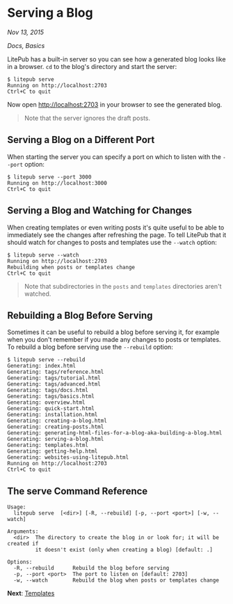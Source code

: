 # Serving a Blog

*Nov 13, 2015*

*Docs, Basics*

LitePub has a built-in server so you can see how a generated blog looks like
in a browser. `cd` to the blog's directory and start the server:

```
$ litepub serve
Running on http://localhost:2703
Ctrl+C to quit
```

Now open [http://localhost:2703](http://localhost:2703) in your browser to see
the generated blog.

> Note that the server ignores the draft posts.

## Serving a Blog on a Different Port

When starting the server you can specify a port on which to listen with the
`--port` option:

```
$ litepub serve --port 3000
Running on http://localhost:3000
Ctrl+C to quit
```

## Serving a Blog and Watching for Changes

When creating templates or even writing posts it's quite useful to be able to
immediately see the changes after refreshing the page. To tell LitePub that it
should watch for changes to posts and templates use the `--watch` option:

```
$ litepub serve --watch
Running on http://localhost:2703
Rebuilding when posts or templates change
Ctrl+C to quit
```

> Note that subdirectories in the `posts` and `templates` directories aren't
watched.

## Rebuilding a Blog Before Serving

Sometimes it can be useful to rebuild a blog before serving it, for example when
you don't remember if you made any changes to posts or templates. To rebuild
a blog before serving use the `--rebuild` option:

```
$ litepub serve --rebuild
Generating: index.html
Generating: tags/reference.html
Generating: tags/tutorial.html
Generating: tags/advanced.html
Generating: tags/docs.html
Generating: tags/basics.html
Generating: overview.html
Generating: quick-start.html
Generating: installation.html
Generating: creating-a-blog.html
Generating: creating-posts.html
Generating: generating-html-files-for-a-blog-aka-building-a-blog.html
Generating: serving-a-blog.html
Generating: templates.html
Generating: getting-help.html
Generating: websites-using-litepub.html
Running on http://localhost:2703
Ctrl+C to quit
```

## The **serve** Command Reference

```
Usage:
  litepub serve  [<dir>] [-R, --rebuild] [-p, --port <port>] [-w, --watch]

Arguments:
  <dir>  The directory to create the blog in or look for; it will be created if
         it doesn't exist (only when creating a blog) [default: .]

Options:
  -R, --rebuild      Rebuild the blog before serving
  -p, --port <port>  The port to listen on [default: 2703]
  -w, --watch        Rebuild the blog when posts or templates change
```

**Next**: [Templates](/templates.html)
